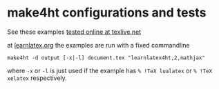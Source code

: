 # make4ht configurations and tests

See these examples [tested online at texlive.net](https://davidcarlisle.github.io/latexcgi/test2-make4ht.html)


at [learnlatex.org](https://learnlatex.org) the examples are run with a fixed commandline

`make4ht -d output [-x|-l] document.tex "learnlatex4ht,2,mathjax"`

where `-x` or `-l` is just used if the example has `% !TeX lualatex` or `% !TeX xelatex` respectively.
